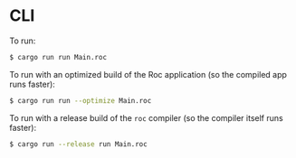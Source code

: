 # CLI

To run:

```bash
$ cargo run run Main.roc
```

To run with an optimized build of the Roc application (so the compiled app runs faster):

```bash
$ cargo run run --optimize Main.roc
```

To run with a release build of the `roc` compiler (so the compiler itself runs faster):

```bash
$ cargo run --release run Main.roc
```
